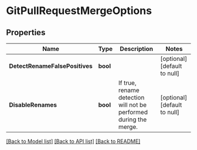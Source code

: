 # GitPullRequestMergeOptions

## Properties
Name | Type | Description | Notes
------------ | ------------- | ------------- | -------------
**DetectRenameFalsePositives** | **bool** |  | [optional] [default to null]
**DisableRenames** | **bool** | If true, rename detection will not be performed during the merge. | [optional] [default to null]

[[Back to Model list]](../README.md#documentation-for-models) [[Back to API list]](../README.md#documentation-for-api-endpoints) [[Back to README]](../README.md)


